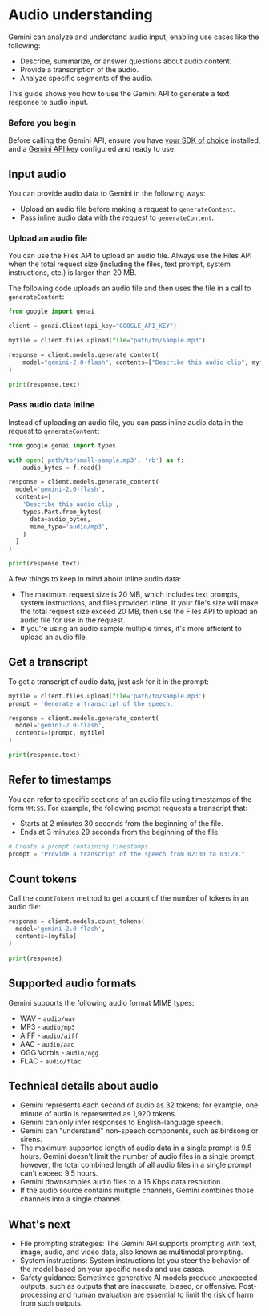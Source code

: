# Audio understanding

Gemini can analyze and understand audio input, enabling use cases like the following:

- Describe, summarize, or answer questions about audio content.
- Provide a transcription of the audio.
- Analyze specific segments of the audio.

This guide shows you how to use the Gemini API to generate a text response to audio input.

### Before you begin

Before calling the Gemini API, ensure you have [your SDK of choice](https://ai.google.dev/gemini-api/docs/downloads) installed, and a [Gemini API key](https://ai.google.dev/gemini-api/docs/api-key) configured and ready to use.

## Input audio

You can provide audio data to Gemini in the following ways:

- Upload an audio file before making a request to `generateContent`.
- Pass inline audio data with the request to `generateContent`.

### Upload an audio file

You can use the Files API to upload an audio file. Always use the Files API when the total request size (including the files, text prompt, system instructions, etc.) is larger than 20 MB.

The following code uploads an audio file and then uses the file in a call to `generateContent`:

```python
from google import genai

client = genai.Client(api_key="GOOGLE_API_KEY")

myfile = client.files.upload(file="path/to/sample.mp3")

response = client.models.generate_content(
    model="gemini-2.0-flash", contents=["Describe this audio clip", myfile]
)

print(response.text)
```

### Pass audio data inline

Instead of uploading an audio file, you can pass inline audio data in the request to `generateContent`:

```python
from google.genai import types

with open('path/to/small-sample.mp3', 'rb') as f:
    audio_bytes = f.read()

response = client.models.generate_content(
  model='gemini-2.0-flash',
  contents=[
    'Describe this audio clip',
    types.Part.from_bytes(
      data=audio_bytes,
      mime_type='audio/mp3',
    )
  ]
)

print(response.text)
```

A few things to keep in mind about inline audio data:

- The maximum request size is 20 MB, which includes text prompts, system instructions, and files provided inline. If your file's size will make the total request size exceed 20 MB, then use the Files API to upload an audio file for use in the request.
- If you're using an audio sample multiple times, it's more efficient to upload an audio file.

## Get a transcript

To get a transcript of audio data, just ask for it in the prompt:

```python
myfile = client.files.upload(file='path/to/sample.mp3')
prompt = 'Generate a transcript of the speech.'

response = client.models.generate_content(
  model='gemini-2.0-flash',
  contents=[prompt, myfile]
)

print(response.text)
```

## Refer to timestamps

You can refer to specific sections of an audio file using timestamps of the form `MM:SS`. For example, the following prompt requests a transcript that:

- Starts at 2 minutes 30 seconds from the beginning of the file.
- Ends at 3 minutes 29 seconds from the beginning of the file.

```python
# Create a prompt containing timestamps.
prompt = "Provide a transcript of the speech from 02:30 to 03:29."
```

## Count tokens

Call the `countTokens` method to get a count of the number of tokens in an audio file:

```python
response = client.models.count_tokens(
  model='gemini-2.0-flash',
  contents=[myfile]
)

print(response)
```

## Supported audio formats

Gemini supports the following audio format MIME types:

- WAV - `audio/wav`
- MP3 - `audio/mp3`
- AIFF - `audio/aiff`
- AAC - `audio/aac`
- OGG Vorbis - `audio/ogg`
- FLAC - `audio/flac`

## Technical details about audio

- Gemini represents each second of audio as 32 tokens; for example, one minute of audio is represented as 1,920 tokens.
- Gemini can only infer responses to English-language speech.
- Gemini can "understand" non-speech components, such as birdsong or sirens.
- The maximum supported length of audio data in a single prompt is 9.5 hours. Gemini doesn't limit the number of audio files in a single prompt; however, the total combined length of all audio files in a single prompt can't exceed 9.5 hours.
- Gemini downsamples audio files to a 16 Kbps data resolution.
- If the audio source contains multiple channels, Gemini combines those channels into a single channel.

## What's next

- File prompting strategies: The Gemini API supports prompting with text, image, audio, and video data, also known as multimodal prompting.
- System instructions: System instructions let you steer the behavior of the model based on your specific needs and use cases.
- Safety guidance: Sometimes generative AI models produce unexpected outputs, such as outputs that are inaccurate, biased, or offensive. Post-processing and human evaluation are essential to limit the risk of harm from such outputs.